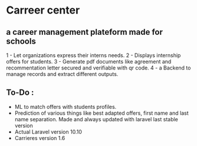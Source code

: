 # Carreer center
## a career management plateform made for schools

1 - Let organizations express their interns needs.
2 - Displays internship offers for students.
3 - Generate pdf documents like agreement and recommentation letter secured and verifiable with qr code.
4 - a Backend to manage records and extract different outputs.

## To-Do :
- ML to match offers with students profiles.
- Prediction of various things like best adapted offers, first name and last name separation.
Made and always updated with laravel last stable version
- Actual Laravel version 10.10
- Carrieres version 1.6